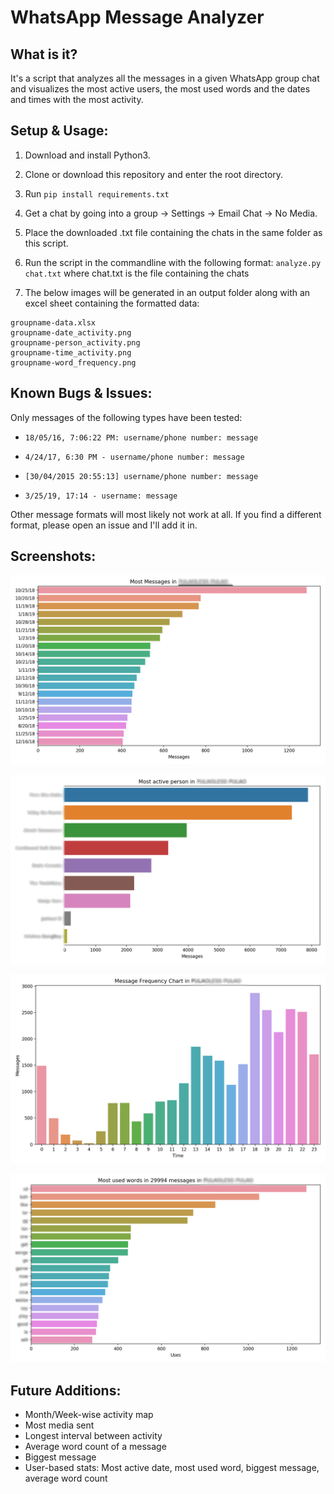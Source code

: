 # WhatsApp Message Analyzer

## What is it?

It's a script that analyzes all the messages in a given WhatsApp group chat and visualizes the most active users, the most used words and the dates and times with the most activity.

## Setup & Usage:

1. Download and install Python3.

2. Clone or download this repository and enter the root directory. 

3. Run `pip install requirements.txt`

4. Get a chat by going into a group -> Settings -> Email Chat -> No Media.

5. Place the downloaded .txt file containing the chats in the same folder as this script.

6. Run the script in the commandline with the following format:
`analyze.py chat.txt` where chat.txt is the file containing the chats

7. The below images will be generated in an output folder along with an excel sheet containing the formatted data:

```
groupname-data.xlsx
groupname-date_activity.png
groupname-person_activity.png
groupname-time_activity.png
groupname-word_frequency.png
```

## Known Bugs & Issues:

Only messages of the following types have been tested:

* `18/05/16, 7:06:22 PM: ‪username/phone number: message`

* `4/24/17, 6:30 PM - username/phone number: message`

* `[30/04/2015 20:55:13] username/phone number: message`

* `3/25/19, 17:14 - username: message`
 
Other message formats will most likely not work at all. If you find a different format, please open an issue and I'll add it in.

## Screenshots:

![Most Used Words](src/date_activity.png)

![Most Active Users](src/person_activity.png)

![Message Time Chart](src/time_activity.png)

![Most Active Dates](src/word_frequency.png)

## Future Additions:

* Month/Week-wise activity map
* Most media sent
* Longest interval between activity
* Average word count of a message
* Biggest message
* User-based stats: Most active date, most used word, biggest message, average word count